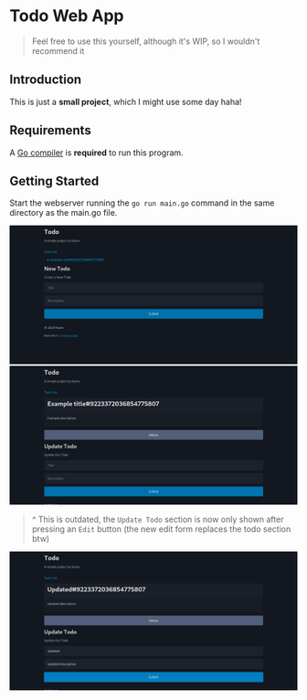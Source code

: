 # Todo Web App

> Feel free to use this yourself, although it's WIP, so I wouldn't recommend it

## Introduction

This is just a **small project**, which I might use some day haha!

## Requirements

A [Go compiler](https://go.dev/dl/) is **required** to run this program.

## Getting Started

Start the webserver running the `go run main.go` command in the same directory as the main.go file.

![todo-list](https://github.com/devkaare/todo/blob/main/docs/todo-list.png)
![todo](https://github.com/devkaare/todo/blob/main/docs/todo.png)

> ^ This is outdated, the `Update Todo` section is now only shown after pressing an `Edit` button (the new edit form replaces the todo section btw)

![todo-updated](https://github.com/devkaare/todo/blob/main/docs/todo-updated.png)
